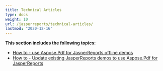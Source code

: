 ```yaml
---
title: Technical Articles
type: docs
weight: 10
url: /jasperreports/technical-articles/
lastmod: "2020-12-16"
---
```


**This section includes the following topics:**

- [How to - use Aspose.Pdf for JasperReports offline demos](/pdf/jasperreports/how-to-use-aspose-pdf-for-jasperreports-offline-demos/)
- [ How to - Update existing JasperReports demos to use Aspose.Pdf for JasperReports](/pdf/jasperreports/how-to-update-existing-jasperreports-demos-to-use-aspose-pdf-for-jasperreports/)
